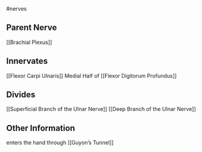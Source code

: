 #nerves 

## Parent Nerve
[[Brachial Plexus]]


## Innervates
[[Flexor Carpi Ulnaris]]
Medial Half of [[Flexor Digitorum Profundus]]

## Divides
[[Superficial Branch of the Ulnar Nerve]]
[[Deep Branch of the Ulnar Nerve]]


## Other Information
enters the hand through [[Guyon’s Tunnel]]

